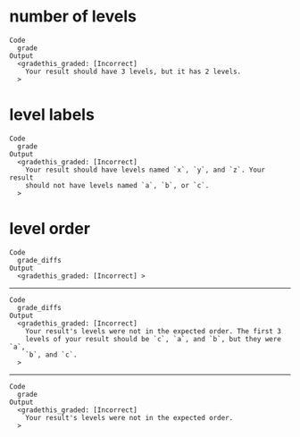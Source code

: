 # number of levels

    Code
      grade
    Output
      <gradethis_graded: [Incorrect]
        Your result should have 3 levels, but it has 2 levels.
      >

# level labels

    Code
      grade
    Output
      <gradethis_graded: [Incorrect]
        Your result should have levels named `x`, `y`, and `z`. Your result
        should not have levels named `a`, `b`, or `c`.
      >

# level order

    Code
      grade_diffs
    Output
      <gradethis_graded: [Incorrect] >

---

    Code
      grade_diffs
    Output
      <gradethis_graded: [Incorrect]
        Your result's levels were not in the expected order. The first 3
        levels of your result should be `c`, `a`, and `b`, but they were `a`,
        `b`, and `c`.
      >

---

    Code
      grade
    Output
      <gradethis_graded: [Incorrect]
        Your result's levels were not in the expected order.
      >


